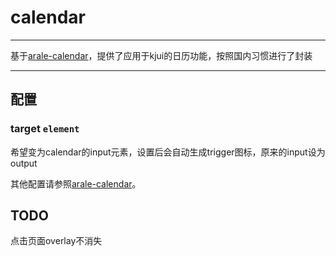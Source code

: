 # calendar

---

基于[arale-calendar](http://aralejs.org/calendar/)，提供了应用于kjui的日历功能，按照国内习惯进行了封装

---


## 配置

### target `element`

希望变为calendar的input元素，设置后会自动生成trigger图标，原来的input设为output

其他配置请参照[arale-calendar](http://aralejs.org/calendar/)。

## TODO

点击页面overlay不消失
